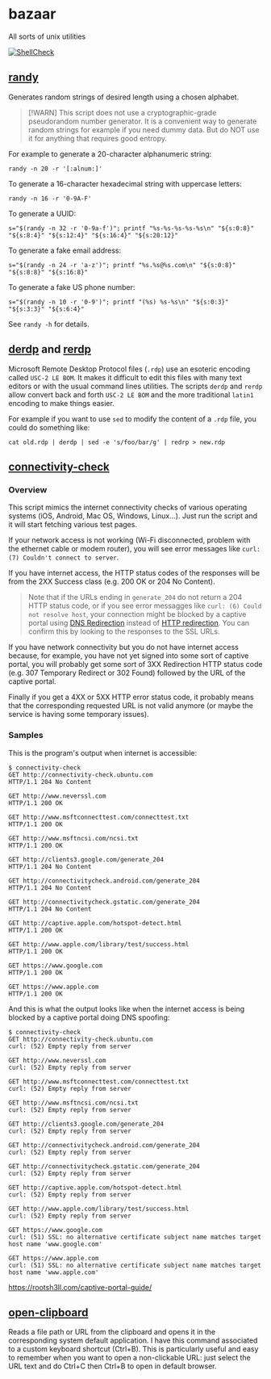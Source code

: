 # bazaar

All sorts of unix utilities

[![ShellCheck](https://github.com/thomasleplus/bazaar/workflows/ShellCheck/badge.svg)](https://github.com/thomasleplus/bazaar/actions?query=workflow:"ShellCheck")

## [randy](randy)

Generates random strings of desired length using a chosen alphabet.

> [!WARN]
> This script does not use a cryptographic-grade pseudorandom number
> generator. It is a convenient way to generate random strings for
> example if you need dummy data. But do NOT use it for anything
> that requires good entropy.

For example to generate a 20-character alphanumeric string:

```shell
randy -n 20 -r '[:alnum:]'
```

To generate a 16-character hexadecimal string with
uppercase letters:

```shell
randy -n 16 -r '0-9A-F'
```

To generate a UUID:

```shell
s="$(randy -n 32 -r '0-9a-f')"; printf "%s-%s-%s-%s-%s\n" "${s:0:8}" "${s:8:4}" "${s:12:4}" "${s:16:4}" "${s:20:12}"
```

To generate a fake email address:

```shell
s="$(randy -n 24 -r 'a-z')"; printf "%s.%s@%s.com\n" "${s:0:8}" "${s:8:8}" "${s:16:8}"
```

To generate a fake US phone number:

```shell
s="$(randy -n 10 -r '0-9')"; printf "(%s) %s-%s\n" "${s:0:3}" "${s:3:3}" "${s:6:4}"
```

See `randy -h` for details.

## [derdp](derdp) and [rerdp](rerdp)

Microsoft Remote Desktop Protocol files (`.rdp`) use an esoteric
encoding called `USC-2 LE BOM`. It makes it difficult to edit this
files with many text editors or with the usual command lines
utilities. The scripts `derdp` and `rerdp` allow convert back and
forth `USC-2 LE BOM` and the more traditional `latin1` encoding to
make things easier.

For example if you want to use `sed` to modify the content of a `.rdp`
file, you could do something like:

```shell
cat old.rdp | derdp | sed -e 's/foo/bar/g' | redrp > new.rdp
```

## [connectivity-check](connectivity-check)

### Overview

This script mimics the internet connectivity checks of various operating systems (iOS, Android, Mac OS, Windows, Linux...). Just run the script and it will start fetching various test pages.

If your network access is not working (Wi-Fi disconnected, problem with the ethernet cable or modem router), you will see error messages like `curl: (7) Couldn't connect to server`.

If you have internet access, the HTTP status codes of the responses will be from the 2XX Success class (e.g. 200 OK or 204 No Content).

> Note that if the URLs ending in `generate_204` do not return a 204 HTTP status code, or if you see error messagges like `curl: (6) Could not resolve host`, your connection might be blocked by a captive portal using [DNS Redirection](https://en.wikipedia.org/wiki/Captive_portal#Redirect_by_DNS) instead of [HTTP redirection](https://en.wikipedia.org/wiki/Captive_portal#HTTP_redirect). You can confirm this by looking to the responses to the SSL URLs.

If you have network connectivity but you do not have internet access because, for example, you have not yet signed into some sort of captive portal, you will probably get some sort of 3XX Redirection HTTP status code (e.g. 307 Temporary Redirect or 302 Found) followed by the URL of the captive portal.

Finally if you get a 4XX or 5XX HTTP error status code, it probably means that the corresponding requested URL is not valid anymore (or maybe the service is having some temporary issues).

### Samples

This is the program's output when internet is accessible:

```shell
$ connectivity-check
GET http://connectivity-check.ubuntu.com
HTTP/1.1 204 No Content

GET http://www.neverssl.com
HTTP/1.1 200 OK

GET http://www.msftconnecttest.com/connecttest.txt
HTTP/1.1 200 OK

GET http://www.msftncsi.com/ncsi.txt
HTTP/1.1 200 OK

GET http://clients3.google.com/generate_204
HTTP/1.1 204 No Content

GET http://connectivitycheck.android.com/generate_204
HTTP/1.1 204 No Content

GET http://connectivitycheck.gstatic.com/generate_204
HTTP/1.1 204 No Content

GET http://captive.apple.com/hotspot-detect.html
HTTP/1.1 200 OK

GET http://www.apple.com/library/test/success.html
HTTP/1.1 200 OK

GET https://www.google.com
HTTP/1.1 200 OK

GET https://www.apple.com
HTTP/1.1 200 OK
```

And this is what the output looks like when the internet access is being blocked by a captive portal doing DNS spoofing:

```shell
$ connectivity-check
GET http://connectivity-check.ubuntu.com
curl: (52) Empty reply from server

GET http://www.neverssl.com
curl: (52) Empty reply from server

GET http://www.msftconnecttest.com/connecttest.txt
curl: (52) Empty reply from server

GET http://www.msftncsi.com/ncsi.txt
curl: (52) Empty reply from server

GET http://clients3.google.com/generate_204
curl: (52) Empty reply from server

GET http://connectivitycheck.android.com/generate_204
curl: (52) Empty reply from server

GET http://connectivitycheck.gstatic.com/generate_204
curl: (52) Empty reply from server

GET http://captive.apple.com/hotspot-detect.html
curl: (52) Empty reply from server

GET http://www.apple.com/library/test/success.html
curl: (52) Empty reply from server

GET https://www.google.com
curl: (51) SSL: no alternative certificate subject name matches target host name 'www.google.com'

GET https://www.apple.com
curl: (51) SSL: no alternative certificate subject name matches target host name 'www.apple.com'
```

https://rootsh3ll.com/captive-portal-guide/

## [open-clipboard](open-clipboard)

Reads a file path or URL from the clipboard and opens it in the corresponding system default application. I have this command associated to a custom keyboard shortcut (Ctrl+B). This is particularly useful and easy to remember when you want to open a non-clickable URL: just select the URL text and do Ctrl+C then Ctrl+B to open in default browser.
